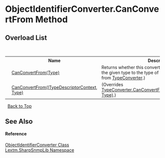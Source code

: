 # ObjectIdentifierConverter.CanConvertFrom Method 
 


## Overload List
&nbsp;<table><tr><th></th><th>Name</th><th>Description</th></tr><tr><td>![Public method](media/pubmethod.gif "Public method")</td><td><a href="https://docs.microsoft.com/dotnet/api/system.componentmodel.typeconverter.canconvertfrom#System_ComponentModel_TypeConverter_CanConvertFrom_System_Type_" target="_blank" rel="noopener noreferrer">CanConvertFrom(Type)</a></td><td>
Returns whether this converter can convert an object of the given type to the type of this converter.
 (Inherited from <a href="https://docs.microsoft.com/dotnet/api/system.componentmodel.typeconverter" target="_blank" rel="noopener noreferrer">TypeConverter</a>.)</td></tr><tr><td>![Public method](media/pubmethod.gif "Public method")</td><td><a href="M_Lextm_SharpSnmpLib_ObjectIdentifierConverter_CanConvertFrom">CanConvertFrom(ITypeDescriptorContext, Type)</a></td><td> (Overrides <a href="https://docs.microsoft.com/dotnet/api/system.componentmodel.typeconverter.canconvertfrom#System_ComponentModel_TypeConverter_CanConvertFrom_System_ComponentModel_ITypeDescriptorContext_System_Type_" target="_blank" rel="noopener noreferrer">TypeConverter.CanConvertFrom(ITypeDescriptorContext, Type)</a>.)</td></tr></table>&nbsp;
<a href="#objectidentifierconverter.canconvertfrom-method">Back to Top</a>

## See Also


#### Reference
<a href="T_Lextm_SharpSnmpLib_ObjectIdentifierConverter">ObjectIdentifierConverter Class</a><br /><a href="N_Lextm_SharpSnmpLib">Lextm.SharpSnmpLib Namespace</a><br />
